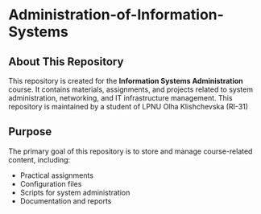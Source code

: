 # Administration-of-Information-Systems

## About This Repository
This repository is created for the **Information Systems Administration** course. It contains materials, assignments, and projects related to system administration, networking, and IT infrastructure management. This repository is maintained by a student of LPNU Olha Klishchevska (RI-31)  

## Purpose  
The primary goal of this repository is to store and manage course-related content, including:  
- Practical assignments  
- Configuration files  
- Scripts for system administration  
- Documentation and reports 